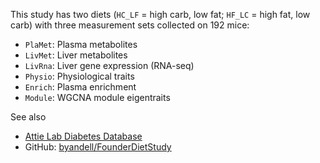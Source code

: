 This study has two diets (`HC_LF` = high carb, low fat; `HF_LC` = high fat, low carb) with three measurement sets collected on 192 mice:

- `PlaMet`: Plasma metabolites
- `LivMet`: Liver metabolites
- `LivRna`: Liver gene expression (RNA-seq)
- `Physio`: Physiological traits
- `Enrich`: Plasma enrichment
- `Module`: WGCNA module eigentraits

See also

- [Attie Lab Diabetes Database](http://diabetes.wisc.edu/)
- GitHub: [byandell/FounderDietStudy](https://github.com/byandell/FounderDietStudy)
